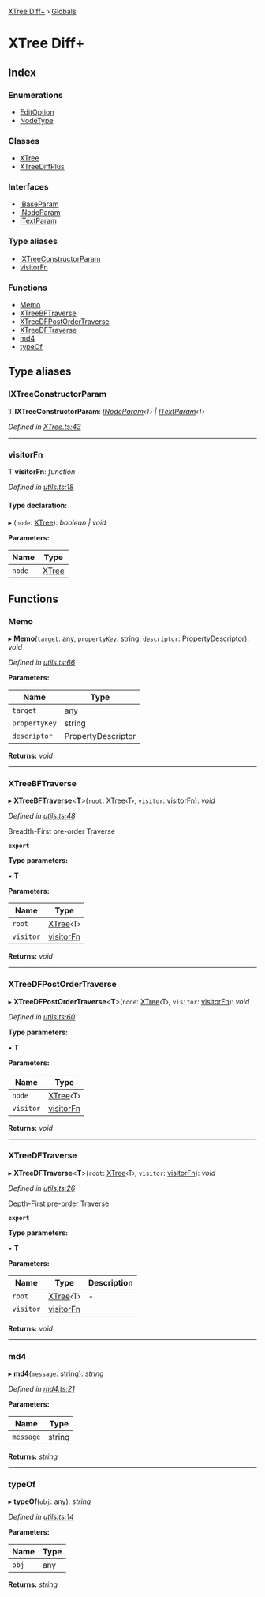 [XTree Diff+](README.md) › [Globals](globals.md)

# XTree Diff+

## Index

### Enumerations

* [EditOption](enums/editoption.md)
* [NodeType](enums/nodetype.md)

### Classes

* [XTree](classes/xtree.md)
* [XTreeDiffPlus](classes/xtreediffplus.md)

### Interfaces

* [IBaseParam](interfaces/ibaseparam.md)
* [INodeParam](interfaces/inodeparam.md)
* [ITextParam](interfaces/itextparam.md)

### Type aliases

* [IXTreeConstructorParam](globals.md#ixtreeconstructorparam)
* [visitorFn](globals.md#visitorfn)

### Functions

* [Memo](globals.md#memo)
* [XTreeBFTraverse](globals.md#xtreebftraverse)
* [XTreeDFPostOrderTraverse](globals.md#xtreedfpostordertraverse)
* [XTreeDFTraverse](globals.md#xtreedftraverse)
* [md4](globals.md#md4)
* [typeOf](globals.md#typeof)

## Type aliases

### <a id="ixtreeconstructorparam" name="ixtreeconstructorparam"></a>  IXTreeConstructorParam

Ƭ **IXTreeConstructorParam**: *[INodeParam](interfaces/inodeparam.md)‹T› | [ITextParam](interfaces/itextparam.md)‹T›*

*Defined in [XTree.ts:43](https://github.com/yidafu/x-tree-diff-plus/blob/5f3adda/src/XTree.ts#L43)*

___

### <a id="visitorfn" name="visitorfn"></a>  visitorFn

Ƭ **visitorFn**: *function*

*Defined in [utils.ts:18](https://github.com/yidafu/x-tree-diff-plus/blob/5f3adda/src/utils.ts#L18)*

#### Type declaration:

▸ (`node`: [XTree](classes/xtree.md)): *boolean | void*

**Parameters:**

Name | Type |
------ | ------ |
`node` | [XTree](classes/xtree.md) |

## Functions

### <a id="memo" name="memo"></a>  Memo

▸ **Memo**(`target`: any, `propertyKey`: string, `descriptor`: PropertyDescriptor): *void*

*Defined in [utils.ts:66](https://github.com/yidafu/x-tree-diff-plus/blob/5f3adda/src/utils.ts#L66)*

**Parameters:**

Name | Type |
------ | ------ |
`target` | any |
`propertyKey` | string |
`descriptor` | PropertyDescriptor |

**Returns:** *void*

___

### <a id="xtreebftraverse" name="xtreebftraverse"></a>  XTreeBFTraverse

▸ **XTreeBFTraverse**<**T**>(`root`: [XTree](classes/xtree.md)‹T›, `visitor`: [visitorFn](globals.md#visitorfn)): *void*

*Defined in [utils.ts:48](https://github.com/yidafu/x-tree-diff-plus/blob/5f3adda/src/utils.ts#L48)*

Breadth-First pre-order Traverse

**`export`** 

**Type parameters:**

▪ **T**

**Parameters:**

Name | Type |
------ | ------ |
`root` | [XTree](classes/xtree.md)‹T› |
`visitor` | [visitorFn](globals.md#visitorfn) |

**Returns:** *void*

___

### <a id="xtreedfpostordertraverse" name="xtreedfpostordertraverse"></a>  XTreeDFPostOrderTraverse

▸ **XTreeDFPostOrderTraverse**<**T**>(`node`: [XTree](classes/xtree.md)‹T›, `visitor`: [visitorFn](globals.md#visitorfn)): *void*

*Defined in [utils.ts:60](https://github.com/yidafu/x-tree-diff-plus/blob/5f3adda/src/utils.ts#L60)*

**Type parameters:**

▪ **T**

**Parameters:**

Name | Type |
------ | ------ |
`node` | [XTree](classes/xtree.md)‹T› |
`visitor` | [visitorFn](globals.md#visitorfn) |

**Returns:** *void*

___

### <a id="xtreedftraverse" name="xtreedftraverse"></a>  XTreeDFTraverse

▸ **XTreeDFTraverse**<**T**>(`root`: [XTree](classes/xtree.md)‹T›, `visitor`: [visitorFn](globals.md#visitorfn)): *void*

*Defined in [utils.ts:26](https://github.com/yidafu/x-tree-diff-plus/blob/5f3adda/src/utils.ts#L26)*

Depth-First pre-order Traverse

**`export`** 

**Type parameters:**

▪ **T**

**Parameters:**

Name | Type | Description |
------ | ------ | ------ |
`root` | [XTree](classes/xtree.md)‹T› | - |
`visitor` | [visitorFn](globals.md#visitorfn) |   |

**Returns:** *void*

___

### <a id="md4" name="md4"></a>  md4

▸ **md4**(`message`: string): *string*

*Defined in [md4.ts:21](https://github.com/yidafu/x-tree-diff-plus/blob/5f3adda/src/md4.ts#L21)*

**Parameters:**

Name | Type |
------ | ------ |
`message` | string |

**Returns:** *string*

___

### <a id="typeof" name="typeof"></a>  typeOf

▸ **typeOf**(`obj`: any): *string*

*Defined in [utils.ts:14](https://github.com/yidafu/x-tree-diff-plus/blob/5f3adda/src/utils.ts#L14)*

**Parameters:**

Name | Type |
------ | ------ |
`obj` | any |

**Returns:** *string*
